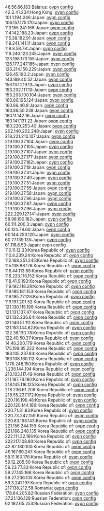 46.56.66.163:Belarus: [ovpn config](vpn/46_56_66_163.ovpn)  
42.2.41.234:Hong Kong: [ovpn config](vpn/42_2_41_234.ovpn)  
101.1.194.246:Japan: [ovpn config](vpn/101_1_194_246.ovpn)  
106.157.175.170:Japan: [ovpn config](vpn/106_157_175_170.ovpn)  
113.155.241.168:Japan: [ovpn config](vpn/113_155_241_168.ovpn)  
114.142.188.23:Japan: [ovpn config](vpn/114_142_188_23.ovpn)  
115.38.182.91:Japan: [ovpn config](vpn/115_38_182_91.ovpn)  
118.241.141.11:Japan: [ovpn config](vpn/118_241_141_11.ovpn)  
118.8.58.78:Japan: [ovpn config](vpn/118_8_58_78.ovpn)  
119.240.123.245:Japan: [ovpn config](vpn/119_240_123_245.ovpn)  
123.198.173.155:Japan: [ovpn config](vpn/123_198_173_155.ovpn)  
126.177.247.185:Japan: [ovpn config](vpn/126_177_247_185.ovpn)  
126.214.150.229:Japan: [ovpn config](vpn/126_214_150_229.ovpn)  
126.45.190.2:Japan: [ovpn config](vpn/126_45_190_2.ovpn)  
143.189.40.52:Japan: [ovpn config](vpn/143_189_40_52.ovpn)  
153.137.219.13:Japan: [ovpn config](vpn/153_137_219_13.ovpn)  
153.202.117.10:Japan: [ovpn config](vpn/153_202_117_10.ovpn)  
153.203.100.104:Japan: [ovpn config](vpn/153_203_100_104.ovpn)  
160.86.195.124:Japan: [ovpn config](vpn/160_86_195_124.ovpn)  
160.86.46.9:Japan: [ovpn config](vpn/160_86_46_9.ovpn)  
160.86.50.238:Japan: [ovpn config](vpn/160_86_50_238.ovpn)  
180.11.142.16:Japan: [ovpn config](vpn/180_11_142_16.ovpn)  
180.147.131.22:Japan: [ovpn config](vpn/180_147_131_22.ovpn)  
180.220.253.40:Japan: [ovpn config](vpn/180_220_253_40.ovpn)  
202.140.202.248:Japan: [ovpn config](vpn/202_140_202_248.ovpn)  
218.221.210.107:Japan: [ovpn config](vpn/218_221_210_107.ovpn)  
219.100.37.104:Japan: [ovpn config](vpn/219_100_37_104.ovpn)  
219.100.37.105:Japan: [ovpn config](vpn/219_100_37_105.ovpn)  
219.100.37.107:Japan: [ovpn config](vpn/219_100_37_107.ovpn)  
219.100.37.177:Japan: [ovpn config](vpn/219_100_37_177.ovpn)  
219.100.37.182:Japan: [ovpn config](vpn/219_100_37_182.ovpn)  
219.100.37.19:Japan: [ovpn config](vpn/219_100_37_19.ovpn)  
219.100.37.31:Japan: [ovpn config](vpn/219_100_37_31.ovpn)  
219.100.37.49:Japan: [ovpn config](vpn/219_100_37_49.ovpn)  
219.100.37.51:Japan: [ovpn config](vpn/219_100_37_51.ovpn)  
219.100.37.55:Japan: [ovpn config](vpn/219_100_37_55.ovpn)  
219.100.37.58:Japan: [ovpn config](vpn/219_100_37_58.ovpn)  
219.100.37.86:Japan: [ovpn config](vpn/219_100_37_86.ovpn)  
219.100.37.87:Japan: [ovpn config](vpn/219_100_37_87.ovpn)  
219.100.37.96:Japan: [ovpn config](vpn/219_100_37_96.ovpn)  
222.229.127.141:Japan: [ovpn config](vpn/222_229_127_141.ovpn)  
58.98.190.182:Japan: [ovpn config](vpn/58_98_190_182.ovpn)  
60.111.200.3:Japan: [ovpn config](vpn/60_111_200_3.ovpn)  
60.124.78.60:Japan: [ovpn config](vpn/60_124_78_60.ovpn)  
60.144.253.120:Japan: [ovpn config](vpn/60_144_253_120.ovpn)  
60.77.139.135:Japan: [ovpn config](vpn/60_77_139_135.ovpn)  
61.116.6.53:Japan: [ovpn config](vpn/61_116_6_53.ovpn)  
110.11.12.33:Korea Republic of: [ovpn config](vpn/110_11_12_33.ovpn)  
110.8.239.24:Korea Republic of: [ovpn config](vpn/110_8_239_24.ovpn)  
112.168.251.245:Korea Republic of: [ovpn config](vpn/112_168_251_245.ovpn)  
115.138.88.176:Korea Republic of: [ovpn config](vpn/115_138_88_176.ovpn)  
116.44.113.68:Korea Republic of: [ovpn config](vpn/116_44_113_68.ovpn)  
118.223.116.152:Korea Republic of: [ovpn config](vpn/118_223_116_152.ovpn)  
118.41.9.193:Korea Republic of: [ovpn config](vpn/118_41_9_193.ovpn)  
119.192.118.28:Korea Republic of: [ovpn config](vpn/119_192_118_28.ovpn)  
119.195.181.153:Korea Republic of: [ovpn config](vpn/119_195_181_153.ovpn)  
119.195.77.128:Korea Republic of: [ovpn config](vpn/119_195_77_128.ovpn)  
119.197.201.52:Korea Republic of: [ovpn config](vpn/119_197_201_52.ovpn)  
121.130.115.196:Korea Republic of: [ovpn config](vpn/121_130_115_196.ovpn)  
121.131.137.47:Korea Republic of: [ovpn config](vpn/121_131_137_47.ovpn)  
121.132.236.64:Korea Republic of: [ovpn config](vpn/121_132_236_64.ovpn)  
121.140.51.111:Korea Republic of: [ovpn config](vpn/121_140_51_111.ovpn)  
121.153.144.62:Korea Republic of: [ovpn config](vpn/121_153_144_62.ovpn)  
122.36.130.78:Korea Republic of: [ovpn config](vpn/122_36_130_78.ovpn)  
122.40.50.37:Korea Republic of: [ovpn config](vpn/122_40_50_37.ovpn)  
14.46.200.179:Korea Republic of: [ovpn config](vpn/14_46_200_179.ovpn)  
175.199.85.222:Korea Republic of: [ovpn config](vpn/175_199_85_222.ovpn)  
183.105.237.83:Korea Republic of: [ovpn config](vpn/183_105_237_83.ovpn)  
183.108.160.112:Korea Republic of: [ovpn config](vpn/183_108_160_112.ovpn)  
1.176.248.150:Korea Republic of: [ovpn config](vpn/1_176_248_150.ovpn)  
1.238.144.194:Korea Republic of: [ovpn config](vpn/1_238_144_194.ovpn)  
210.103.117.49:Korea Republic of: [ovpn config](vpn/210_103_117_49.ovpn)  
211.187.74.180:Korea Republic of: [ovpn config](vpn/211_187_74_180.ovpn)  
218.145.116.125:Korea Republic of: [ovpn config](vpn/218_145_116_125.ovpn)  
218.236.61.206:Korea Republic of: [ovpn config](vpn/218_236_61_206.ovpn)  
218.55.237.172:Korea Republic of: [ovpn config](vpn/218_55_237_172.ovpn)  
220.116.199.48:Korea Republic of: [ovpn config](vpn/220_116_199_48.ovpn)  
220.120.144.186:Korea Republic of: [ovpn config](vpn/220_120_144_186.ovpn)  
220.71.31.83:Korea Republic of: [ovpn config](vpn/220_71_31_83.ovpn)  
220.73.242.159:Korea Republic of: [ovpn config](vpn/220_73_242_159.ovpn)  
220.83.198.143:Korea Republic of: [ovpn config](vpn/220_83_198_143.ovpn)  
221.156.244.159:Korea Republic of: [ovpn config](vpn/221_156_244_159.ovpn)  
221.166.248.135:Korea Republic of: [ovpn config](vpn/221_166_248_135.ovpn)  
222.111.32.166:Korea Republic of: [ovpn config](vpn/222_111_32_166.ovpn)  
222.117.108.80:Korea Republic of: [ovpn config](vpn/222_117_108_80.ovpn)  
42.82.180.100:Korea Republic of: [ovpn config](vpn/42_82_180_100.ovpn)  
49.167.69.247:Korea Republic of: [ovpn config](vpn/49_167_69_247.ovpn)  
59.11.160.176:Korea Republic of: [ovpn config](vpn/59_11_160_176.ovpn)  
59.12.205.50:Korea Republic of: [ovpn config](vpn/59_12_205_50.ovpn)  
59.23.77.33:Korea Republic of: [ovpn config](vpn/59_23_77_33.ovpn)  
59.27.145.166:Korea Republic of: [ovpn config](vpn/59_27_145_166.ovpn)  
59.27.236.105:Korea Republic of: [ovpn config](vpn/59_27_236_105.ovpn)  
59.3.241.197:Korea Republic of: [ovpn config](vpn/59_3_241_197.ovpn)  
217.138.212.58:Romania: [ovpn config](vpn/217_138_212_58.ovpn)  
178.64.205.82:Russian Federation: [ovpn config](vpn/178_64_205_82.ovpn)  
37.21.136.129:Russian Federation: [ovpn config](vpn/37_21_136_129.ovpn)  
62.182.65.253:Russian Federation: [ovpn config](vpn/62_182_65_253.ovpn)  
